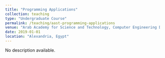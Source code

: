 ```yaml
---
title: "Programming Applications"
collection: teaching
type: "Undergraduate Course"
permalink: /teaching/aast-programming-applications
venue: "Arab Academy for Science and Technology, Computer Engineering Department"
date: 2019-01-01
location: "Alexandria, Egypt"
---
```


No description available.